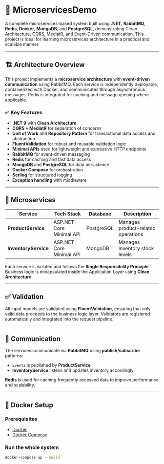 # 🧩 MicroservicesDemo

A complete microservices-based system built using **.NET**, **RabbitMQ**, **Redis**, **Docker**, **MongoDB**, and **PostgreSQL**, demonstrating Clean Architecture, CQRS, MediatR, and Event-Driven communication. This project is ideal for learning microservices architecture in a practical and scalable manner.

---

## 🏗️ Architecture Overview

This project implements a **microservice architecture** with **event-driven communication** using RabbitMQ. Each service is independently deployable, containerized with Docker, and communicates through asynchronous messages. Redis is integrated for caching and message queuing where applicable.

### ✅ Key Features

- **.NET 9** with **Clean Architecture**
- **CQRS + MediatR** for separation of concerns
- **Unit of Work** and **Repository Pattern** for transactional data access and abstraction
- **FluentValidation** for robust and reusable validation logic
- **Minimal APIs** used for lightweight and expressive HTTP endpoints
- **RabbitMQ** for event-driven messaging
- **Redis** for caching and fast data access
- **MongoDB** and **PostgreSQL** for data persistence
- **Docker Compose** for orchestration
- **Serilog** for structured logging
- **Exception handling** with middleware

---

## 🧩 Microservices

| Service              | Tech Stack               | Database     | Description                                  |
|----------------------|--------------------------|--------------|----------------------------------------------|
| **ProductService**   | ASP.NET Core Minimal API | PostgreSQL   | Manages product-related operations           |
| **InventoryService** | ASP.NET Core Minimal API | MongoDB      | Manages inventory stock levels               |

Each service is isolated and follows the **Single Responsibility Principle**. Business logic is encapsulated inside the Application Layer using **Clean Architecture**.

---

## ✅ Validation

All input models are validated using **FluentValidation**, ensuring that only valid data proceeds to the business logic layer. Validators are registered automatically and integrated into the request pipeline.

---

## 🔄 Communication

The services communicate via **RabbitMQ** using **publish/subscribe** patterns:

- `Events` is published by **ProductService**
- **InventoryService** listens and updates inventory accordingly

**Redis** is used for caching frequently accessed data to improve performance and scalability.

---

## 🐳 Docker Setup

### Prerequisites

- [Docker](https://www.docker.com/)
- [Docker Compose](https://docs.docker.com/compose/)

### Run the whole system

```bash
docker-compose up --build
